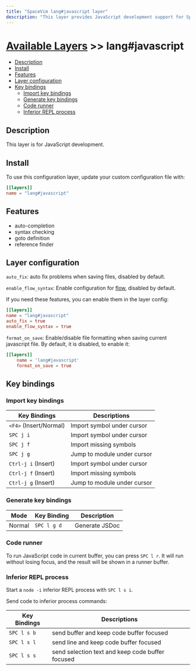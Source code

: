```yaml
---
title: "SpaceVim lang#javascript layer"
description: "This layer provides JavaScript development support for SpaceVim, including code completion, syntax highlighting and syntax checking"
---
```


# [Available Layers](../../) >> lang#javascript

<!-- vim-markdown-toc GFM -->

- [Description](#description)
- [Install](#install)
- [Features](#features)
- [Layer configuration](#layer-configuration)
- [Key bindings](#key-bindings)
  - [Import key bindings](#import-key-bindings)
  - [Generate key bindings](#generate-key-bindings)
  - [Code runner](#code-runner)
  - [Inferior REPL process](#inferior-repl-process)

<!-- vim-markdown-toc -->

## Description

This layer is for JavaScript development.

## Install

To use this configuration layer, update your custom configuration file with:

```toml
[[layers]]
name = "lang#javascript"
```

## Features

- auto-completion
- syntax checking
- goto definition
- reference finder

## Layer configuration

`auto_fix`: auto fix problems when saving files, disabled by default.

`enable_flow_syntax`: Enable configuration for [flow](https://flow.org/), disabled by default.

If you need these features, you can enable them in the layer config:
```toml
[[layers]]
name = "lang#javascript"
auto_fix = true
enable_flow_syntax = true
```

`format_on_save`: Enable/disable file formatting when saving current javascript file. By default,
it is disabled, to enable it:
```toml
[[layers]]
    name = 'lang#javascript'
    format_on_save = true
  ```


## Key bindings

### Import key bindings

| Key Bindings         | Descriptions                    |
| -------------------- | ------------------------------- |
| `<F4>` (Insert/Normal) | Import symbol under cursor      |
| `SPC j i`            | Import symbol under cursor      |
| `SPC j f`            | Import missing symbols          |
| `SPC j g`            | Jump to module under cursor     |
| `Ctrl-j i` (Insert)  | Import symbol under cursor      |
| `Ctrl-j f` (Insert)  | Import missing symbols          |
| `Ctrl-j g` (Insert)  | Jump to module under cursor     |

### Generate key bindings

| Mode          | Key Binding | Description                           |
| ------------- | ----------- | ------------------------------------- |
| Normal        | `SPC l g d` | Generate JSDoc                        |

### Code runner

To run JavaScript code in current buffer, you can press `SPC l r`. It will run without losing focus,
and the result will be shown in a runner buffer.

### Inferior REPL process

Start a `node -i` inferior REPL process with `SPC l s i`.

Send code to inferior process commands:

| Key Bindings | Descriptions                                     |
| ------------ | ------------------------------------------------ |
| `SPC l s b`  | send buffer and keep code buffer focused         |
| `SPC l s l`  | send line and keep code buffer focused           |
| `SPC l s s`  | send selection text and keep code buffer focused |

